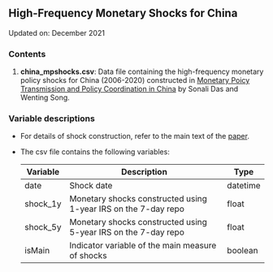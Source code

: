 ## High-Frequency Monetary Shocks for China

Updated on: December 2021

### Contents
1. **china_mpshocks.csv**:
  Data file containing the high-frequency monetary policy shocks for China (2006-2020) constructed in [Monetary Poicy Transmission and Policy Coordination in China](https://www.imf.org/-/media/Files/Publications/WP/2022/English/wpiea2022074-print-pdf.ashx) by Sonali Das and Wenting Song.

### Variable descriptions

- For details of shock construction, refer to the main text of the [paper](https://www.imf.org/-/media/Files/Publications/WP/2022/English/wpiea2022074-print-pdf.ashx). 

- The csv file contains the following variables:

  | Variable   | Description   | Type |
  | ---------- | ------------- | ---- |
  | date       | Shock date    | datetime |
  | shock_1y   | Monetary shocks constructed using 1-year IRS on the 7-day repo | float |
  | shock_5y   | Monetary shocks constructed using 5-year IRS on the 7-day repo | float |
  | isMain     | Indicator variable of the main measure of shocks | boolean |
